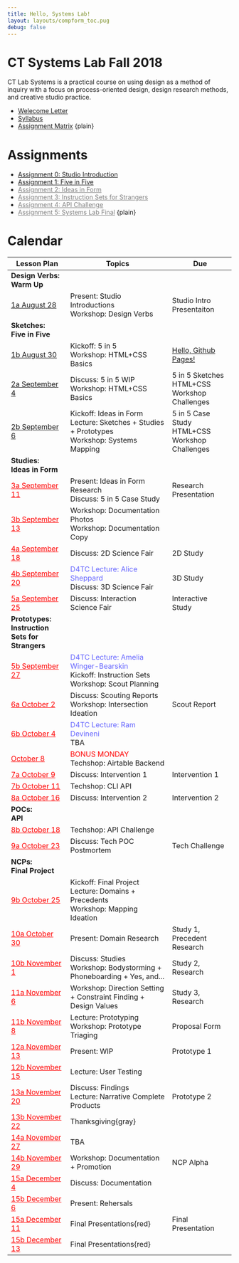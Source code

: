 ```yaml
---
title: Hello, Systems Lab!
layout: layouts/compform_toc.pug
debug: false
---
```


<!-- <script src="https://cdnjs.cloudflare.com/ajax/libs/p5.js/0.5.16/p5.min.js"></script>
<script src="./index_mess.js"></script> -->

<style>
ul.plain {
 margin: 0;
 padding: 0;
 list-style: none;
}
</style>

# CT Systems Lab Fall 2018

<div class="col-6 col-md-6 overview top">
CT Lab Systems is a practical course on using design as a method of inquiry with a focus on process-oriented design, design research methods, and creative studio practice.
</div>

- [Welecome Letter](./welcome_letter.html)
- [Syllabus](./syllabus.html)
- [Assignment Matrix](https://docs.google.com/spreadsheets/d/1OVtofA8TV2qSv_RnN7W7BAem_cFSkqaAivjmNusbYWU/edit?usp=sharing)
{plain}

# Assignments

- [Assignment 0: Studio Introduction](assignment_introduction.html)
- [Assignment 1: Five in Five](assignment_5in5.html)
- [Assignment 2: Ideas in Form](#)
- [Assignment 3: Instruction Sets for Strangers](#)
- [Assignment 4: API Challenge](#)
- [Assignment 5: Systems Lab Final](#)
{plain}


# Calendar


| Lesson Plan                                        | Topics                                                                                                                              | Due                                                  |
| -------------------------------------------------- | ----------------------------------------------------------------------------------------------------------------------------------- | ---------------------------------------------------- |
| **Design Verbs:<br/>Warm Up**                      | &nbsp;                                                                                                                              | &nbsp;                                               |
| [1a August 28](lesson_plans/aug_28.html)           | Present: Studio Introductions<br/> Workshop: Design Verbs                                                                           | Studio Intro Presentaiton                            |
| **Sketches:<br/>Five in Five**                     | &nbsp;                                                                                                                              | &nbsp;                                               |
| [1b August 30](lesson_plans/aug_30.html)           | Kickoff: 5 in 5<br/> Workshop: HTML+CSS Basics                                                                                      | [Hello, Github Pages!](lesson_plans/aug_28.html)     |
| [2a September 4](lesson_plans/sep_4.html)          | Discuss: 5 in 5 WIP<br/> Workshop: HTML+CSS Basics                                                                                  | 5 in 5 Sketches<br/> HTML+CSS Workshop Challenges    |
| [2b September 6](lesson_plans/sep_6.html)          | Kickoff: Ideas in Form<br/> Lecture: Sketches + Studies + Prototypes <br/>Workshop: Systems Mapping                                 | 5 in 5 Case Study <br/> HTML+CSS Workshop Challenges |
| **Studies:<br/>Ideas in Form**                     | &nbsp;                                                                                                                              | &nbsp;                                               |
| [3a September 11](#)                               | Present: Ideas in Form Research<br/> Discuss: 5 in 5 Case Study                                                                     | Research Presentation                                |
| [3b September 13](#)                               | Workshop: Documentation Photos<br/> Workshop: Documentation Copy                                                                    | &nbsp;                                               |
| [4a September 18](#)                               | Discuss: 2D Science Fair                                                                                                            | 2D Study                                             |
| [4b September 20](#)                               | <span style="color: #6666FF">D4TC Lecture: Alice Sheppard</span><br/>Discuss: 3D Science Fair                                       | 3D Study                                             |
| [5a September 25](#)                               | Discuss: Interaction Science Fair                                                                                                   | Interactive Study                                    |
| **Prototypes:<br/>Instruction Sets for Strangers** | &nbsp;                                                                                                                              | &nbsp;                                               |
| [5b September 27](#)                               | <span style="color: #6666FF">D4TC Lecture: Amelia Winger-Bearskin</span><br/>Kickoff: Instruction Sets<br/>Workshop: Scout Planning | &nbsp;                                               |
| [6a October 2](#)                                  | Discuss: Scouting Reports<br/> Workshop: Intersection Ideation                                                                      | Scout Report                                         |
| [6b October 4](#)                                  | <span style="color: #6666FF">D4TC Lecture: Ram Devineni</span><br/>TBA                                                              | &nbsp;                                               |
| [October 8](#)                                     | <span style="color: #F00">BONUS MONDAY</span><br/> Techshop: Airtable Backend                                                       | &nbsp;                                               |
| [7a October 9](#)                                  | Discuss: Intervention 1                                                                                                             | Intervention 1                                       |
| [7b October 11](#)                                 | Techshop: CLI API                                                                                                                   | &nbsp;                                               |
| [8a October 16](#)                                 | Discuss: Intervention 2                                                                                                             | Intervention 2                                       |
| **POCs:<br/>API**                                  | &nbsp;                                                                                                                              | &nbsp;                                               |
| [8b October 18](#)                                 | Techshop: API Challenge                                                                                                             | &nbsp;                                               |
| [9a October 23](#)                                 | Discuss: Tech POC Postmortem                                                                                                        | Tech Challenge                                       |
| **NCPs:<br/>Final Project**                        | &nbsp;                                                                                                                              | &nbsp;                                               |
| [9b October 25](#)                                 | Kickoff: Final Project<br/> Lecture: Domains + Precedents<br/> Workshop: Mapping Ideation                                           | &nbsp;                                               |
| [10a October 30](#)                                | Present: Domain Research                                                                                                            | Study 1, Precedent Research                          |
| [10b November 1](#)                                | Discuss: Studies<br/> Workshop: Bodystorming + Phoneboarding + Yes, and...                                                          | Study 2, Research                                    |
| [11a November 6](#)                                | Workshop: Direction Setting + Constraint Finding + Design Values                                                                    | Study 3, Research                                    |
| [11b November 8](#)                                | Lecture: Prototyping<br/> Workshop: Prototype Triaging                                                                              | Proposal Form                                        |
| [12a November 13](#)                               | Present: WIP                                                                                                                        | Prototype 1                                          |
| [12b November 15](#)                               | Lecture: User Testing                                                                                                               | &nbsp;                                               |
| [13a November 20](#)                               | Discuss: Findings<br/> Lecture: Narrative Complete Products                                                                         | Prototype 2                                          |
| [13b November 22](#)                               | Thanksgiving{gray}                                                                                                                  | &nbsp;                                               |
| [14a November 27](#)                               | TBA                                                                                                                                 | &nbsp;                                               |
| [14b November 29](#)                               | Workshop: Documentation + Promotion                                                                                                 | NCP Alpha                                            |
| [15a December 4](#)                                | Discuss: Documentation                                                                                                              | &nbsp;                                               |
| [15b December 6](#)                                | Present: Rehersals                                                                                                                  | &nbsp;                                               |
| [15a December 11](#)                               | Final Presentations{red}                                                                                                            | Final Presentation                                   |
| [15b December 13](#)                               | Final Presentations{red}                                                                                                            | &nbsp;                                               |


<style>

    .top {
        padding: 0;
        font-size: 14px;
    }

    .table th:first-child {
        /* border: 1px solid red; */
        width: 35%;

    }


    td a[href="#"] {
        color: red;
    }

    .comp-form-toc .table a[href^="#"] {
        color: black;
        text-decoration: none;
        border: none;
    }

    .table td,
    .table th {
        padding-left: 0px;;
    }

    .table thead {
        /* display: none; */
    }

    .gray {
        color: #AAA;
    }

    .red {
        color: #F00;
    }

    a[href="#"] {
        color: gray;
    }

</style>
